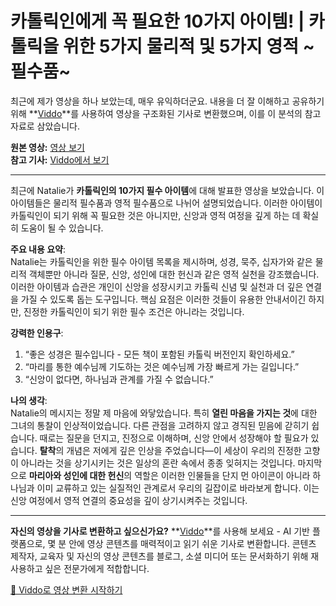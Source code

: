 # 카톨릭인에게 꼭 필요한 10가지 아이템! | 카톨릭을 위한 5가지 물리적 및 5가지 영적 ~필수품~

최근에 제가 영상을 하나 보았는데, 매우 유익하더군요. 내용을 더 잘 이해하고 공유하기 위해 **[Viddo](https://viddo.pro/)**를 사용하여 영상을 구조화된 기사로 변환했으며, 이를 이 분석의 참고자료로 삼았습니다.

**원본 영상:** [영상 보기](https://www.youtube.com/watch?v=AhIS2TLRAc8)  
**참고 기사:** [Viddo에서 보기](https://viddo.pro/zh/video-result/27ccd834-7d6a-40e9-8dbe-7cd2a567c324)

---

최근에 Natalie가 **카톨릭인의 10가지 필수 아이템**에 대해 발표한 영상을 보았습니다. 이 아이템들은 물리적 필수품과 영적 필수품으로 나뉘어 설명되었습니다. 이러한 아이템이 카톨릭인이 되기 위해 꼭 필요한 것은 아니지만, 신앙과 영적 여정을 깊게 하는 데 확실히 도움이 될 수 있습니다.

**주요 내용 요약**:  
Natalie는 카톨릭인을 위한 필수 아이템 목록을 제시하며, 성경, 묵주, 십자가와 같은 물리적 객체뿐만 아니라 질문, 신앙, 성인에 대한 헌신과 같은 영적 실천을 강조했습니다. 이러한 아이템과 습관은 개인이 신앙을 성장시키고 카톨릭 신념 및 실천과 더 깊은 연결을 가질 수 있도록 돕는 도구입니다. 핵심 요점은 이러한 것들이 유용한 안내서이긴 하지만, 진정한 카톨릭인이 되기 위한 필수 조건은 아니라는 것입니다.

**강력한 인용구**:  
1. “좋은 성경은 필수입니다 - 모든 책이 포함된 카톨릭 버전인지 확인하세요.”
2. “마리를 통한 예수님께 기도하는 것은 예수님께 가장 빠르게 가는 길입니다.”
3. “신앙이 없다면, 하나님과 관계를 가질 수 없습니다.”

**나의 생각**:  
Natalie의 메시지는 정말 제 마음에 와닿았습니다. 특히 **열린 마음을 가지는 것**에 대한 그녀의 통찰이 인상적이었습니다. 다른 관점을 고려하지 않고 경직된 믿음에 갇히기 쉽습니다. 때로는 질문을 던지고, 진정으로 이해하며, 신앙 안에서 성장해야 할 필요가 있습니다. **탈착**의 개념은 저에게 깊은 인상을 주었습니다—이 세상이 우리의 진정한 고향이 아니라는 것을 상기시키는 것은 일상의 혼란 속에서 종종 잊혀지는 것입니다. 마지막으로 **마리아와 성인에 대한 헌신**의 역할은 이러한 인물들을 단지 먼 아이콘이 아니라 하나님과 이미 교류하고 있는 실질적인 관계로서 우리의 길잡이로 바라보게 합니다. 이는 신앙 여정에서 영적 연결의 중요성을 깊이 상기시켜주는 것입니다.

---

**자신의 영상을 기사로 변환하고 싶으신가요?** **[Viddo](https://viddo.pro/)**를 사용해 보세요 - AI 기반 플랫폼으로, 몇 분 안에 영상 콘텐츠를 매력적이고 읽기 쉬운 기사로 변환합니다. 콘텐츠 제작자, 교육자 및 자신의 영상 콘텐츠를 블로그, 소셜 미디어 또는 문서화하기 위해 재사용하고 싶은 전문가에게 적합합니다.

[🚀 Viddo로 영상 변환 시작하기](https://viddo.pro/)